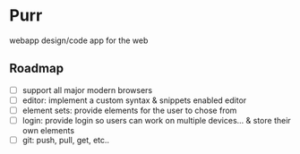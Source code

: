 # Purr
webapp design/code app for the web

## Roadmap

- [ ] support all major modern browsers
- [ ] editor: implement a custom syntax & snippets enabled editor
- [ ] element sets: provide elements for the user to chose from
- [ ] login: provide login so users can work on multiple devices... & store their own elements
- [ ] git: push, pull, get, etc..
